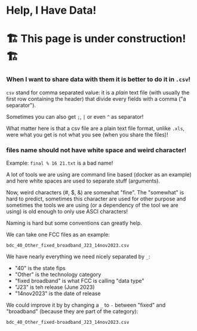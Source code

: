 # Help, I Have Data!

🏗️ This page is under construction! 🏗️
=======================================

### When I want to share data with them it is better to do it in `.csv`!

`csv` stand for comma separated value: it is a *plain* text file (with usually the first row containing the header) that divide every fields with a comma ("a separator"). 

Sometimes you can also get `;`, `|` or even `^` as separator!

What matter here is that a csv file are a plain text file format, unlike `.xls`, were what you get is not what you see (when you share the files)!

### files name should not have white space and weird character!

Example: `final % 16 21.txt` is a bad name!

A lot of tools we are using are command line based (docker as an example) and here white spaces are used to separate stuff (arguments). 

Now, weird characters (#,  $, &) are somewhat "fine". The "somewhat" is hard to predict, sometimes this character are used for other purpose and sometimes the tools we are using (or a dependency of the tool we are using) is old enough to only use ASCI characters!


Naming is hard but some conventions can greatly help. 

We can take one FCC files as an example: 

`bdc_40_Other_fixed_broadband_J23_14nov2023.csv`

We have nearly everything we need nicely separated by `_`:   
- "40" is the state fips  
- "Other" is the technology category  
- "fixed broadband" is what FCC is calling "data type"  
- "J23" is teh release (June 2023)   
- "14nov2023" is the date of release  

We could improve it by by changing a `_` to `-` between "fixed" and "broadband" (because they are part of the category):

`bdc_40_Other_fixed-broadband_J23_14nov2023.csv`

